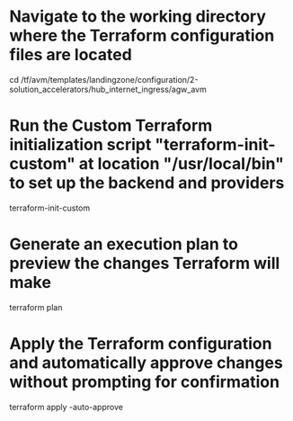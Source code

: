 # Navigate to the working directory where the Terraform configuration files are located
cd /tf/avm/templates/landingzone/configuration/2-solution_accelerators/hub_internet_ingress/agw_avm

# Run the **Custom** Terraform initialization script "terraform-init-custom" at location "/usr/local/bin" to set up the backend and providers
terraform-init-custom 

# Generate an execution plan to preview the changes Terraform will make
terraform plan

# Apply the Terraform configuration and automatically approve changes without prompting for confirmation
terraform apply -auto-approve